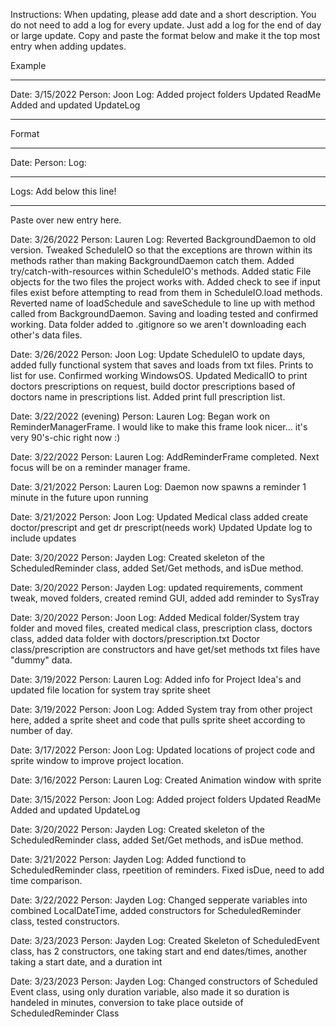 Instructions: When updating, please add date and a short description. 
You do not need to add a log for every update. 
Just add a log for the end of day or large update.
Copy and paste the format below and make it the top most entry when adding updates.

Example
********************************************
Date: 3/15/2022
Person: Joon
Log: Added project folders
Updated ReadMe
Added and updated UpdateLog

********************************************
Format
********************************************
Date: 
Person: 
Log: 
********************************************

Logs:
Add below this line!
********************************************

Paste over new entry here.

Date: 3/26/2022
Person: Lauren
Log: Reverted BackgroundDaemon to old version.
Tweaked ScheduleIO so that the exceptions are thrown within its methods rather
than making BackgroundDaemon catch them.
Added try/catch-with-resources within ScheduleIO's methods.
Added static File objects for the two files the project works with.
Added check to see if input files exist before attempting to read from them in
ScheduleIO.load methods.
Reverted name of loadSchedule and saveSchedule to line up with method called
from BackgroundDaemon.
Saving and loading tested and confirmed working.
Data folder added to .gitignore so we aren't downloading each other's data files.

Date: 3/26/2022
Person: Joon
Log: Update ScheduleIO to update days, added fully functional system that saves 
and loads from txt files. Prints to list for use. Confirmed working WindowsOS.
Updated MedicalIO to print doctors prescriptions on request, build doctor prescriptions
based of doctors name in prescriptions list. Added print full prescription list.

Date: 3/22/2022 (evening)
Person: Lauren
Log: Began work on ReminderManagerFrame. I would like to make this frame look
nicer... it's very 90's-chic right now :)

Date: 3/22/2022
Person: Lauren
Log: AddReminderFrame completed. Next focus will be on a reminder manager frame.

Date: 3/21/2022
Person: Lauren
Log: Daemon now spawns a reminder 1 minute in the future upon running

Date: 3/21/2022
Person: Joon
Log: Updated Medical class added create doctor/prescript and get dr prescript(needs work)
Updated Update log to include updates

Date: 3/20/2022
Person: Jayden
Log: Created skeleton of the ScheduledReminder class, added Set/Get methods, and isDue method.

Date: 3/20/2022
Person: Jayden
Log: updated requirements, comment tweak, moved folders, created remind GUI, added add reminder
to SysTray

Date: 3/20/2022
Person: Joon
Log: Added Medical folder/System tray folder and moved files, created medical class,
prescription class, doctors class, added data folder with doctors/prescription.txt
Doctor class/prescription are constructors and have get/set methods
txt files have "dummy" data.

Date: 3/19/2022
Person: Lauren
Log: Added info for Project Idea's and updated file location for system tray sprite sheet

Date: 3/19/2022
Person: Joon
Log: Added System tray from other project here, added a sprite sheet and code that pulls
sprite sheet according to number of day. 

Date: 3/17/2022
Person: Joon
Log: Updated locations of project code and sprite window to improve project location.

Date: 3/16/2022
Person: Lauren
Log: Created Animation window with sprite

Date: 3/15/2022
Person: Joon
Log: Added project folders
Updated ReadMe
Added and updated UpdateLog

Date: 3/20/2022
Person: Jayden
Log: Created skeleton of the ScheduledReminder class, added Set/Get methods, and isDue method.

Date: 3/21/2022
Person: Jayden
Log: Added functiond to ScheduledReminder class, rpeetition of reminders. Fixed isDue, need to add time comparison.

Date: 3/22/2022
Person: Jayden
Log: Changed sepperate variables into combined LocalDateTime, added constructors for ScheduledReminder class, tested constructors.

Date: 3/23/2023
Person: Jayden
Log: Created Skeleton of ScheduledEvent class, has 2 constructors, one taking start and end dates/times, another taking a start date, and a duration int

Date: 3/23/2023
Person: Jayden
Log: Changed constructors of Scheduled Event class, using only duration variable, also made it so duration is handeled in minutes, conversion to take place outside of ScheduledReminder Class
